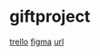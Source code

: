 # giftproject
[trello](https://trello.com/invite/b/678784cb93ade9e3c79a837c/ATTI89dd5f8f03ddae821451abdcaebe1dc956A185C9/simple-project-board)
[figma](https://www.figma.com/design/AJ1E9FWpWDrg6UwFDge3nc/Untitled?node-id=7-1233&t=J3hrGmaz1DDQJHqc-1)
[url]()

